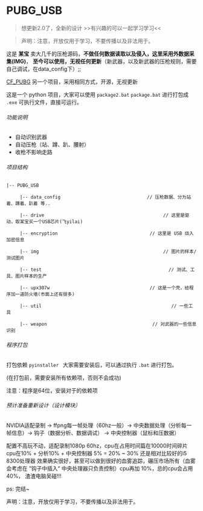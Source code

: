 # PUBG_USB

> 想更新2.0了，全新的设计 >>有兴趣的可以一起学习学习<<

> 声明：注意，开放仅用于学习，不要传播以及非法用于。

这是 **某宝** 卖大几千的压枪源码，**不做任何数据读取以及侵入，这里采用外数据采集(IMG)**，
**至今可以使用，无视任何更新**（新武器，以及新武器的压枪规则，需要自己调试，在data_config下）;;

[CF_PUBG](https://github.com/cherishsince/CF_USB) 另一个项目，采用相同方式，开源，无视更新



这是一个 python 项目，大家可以使用 `package2.bat` `package.bat` 进行打包成 `.exe` 可执行文件，直接可运行。



###### 功能说明

- 自动识别武器
- 自动压枪（站、蹲、趴、腰射）
- 收枪不影响走路

###### 项目结构

    |-- PUBG_USB
    
    ​     |-- data_config                                // 压枪数据、分为站着、蹲着、趴着 等..
    
    ​     |-- drive                                            // 这里是驱动，取某宝买一个USB芯片(飞yilai)
    
    ​     |-- encryption                                  // 这里是 USB 烧入加密信息
    
    ​     |-- img                                              // 图片的样本/测试图片
    
    ​     |-- test                                               // 测试、工具、图片样本的生产
    
    ​     |-- upx307w                                     // 这是一个壳，给程序加一道防火墙(市面上还有很多)
    
    ​     |-- util                                                // 一些工具
    
    ​     |-- weapon                                       // 对武器的一些信息识别



###### 程序打包

打包依赖 `pyinstaller `  大家需要安装后，可以通过执行 `.bat` 进行打包。

(在打包前，需要安装所有依赖项，否则不会成功)

注意：程序是64位，安装对于的依赖项


###### 预计准备重新设计（设计模块）

NVIDIA适配录制 -> ffpng每一帧处理（60hz一般）-> 中央数据处理（分析每一帧信息）-> 钩子（数据分析、数据调试） -> 中央控制器（鼠标和压数据）

配置不高玩不动，适配录制1080p 60hz，cpu在占用时间篇在10000时间碎片
cpu在10% + 分析10% + 中央控制器 5% = 20% ~ 30%
还是相对比较好的i5 8300处理器
效果确实很好，甚至可以做到很好的血雾追踪，碾压市场所有（血雾会考虑在 ”钩子中插入“ 中央处理器只负责控制）cpu再加 10%，总的cpu会占用40%，
渣渣电脑吴碰!!!

ps: 完结~

声明：注意，开放仅用于学习，不要传播以及非法用于。

>







